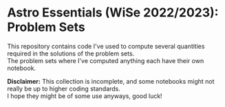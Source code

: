 # Astro Essentials (WiSe 2022/2023): Problem Sets

This repository contains code I've used to compute several quantities required in the solutions of the problem sets.\
The problem sets where I've computed anything each have their own notebook.

**Disclaimer:** This collection is incomplete, and some notebooks might not really be up to higher coding standards.\
I hope they might be of some use anyways, good luck!
